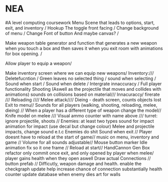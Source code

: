 # NEA
#A level computing coursework
Menu Scene that leads to options, start, exit, and inventory /
Hookup The toggle front facing /
Change background of menu /
Change Font of button 
And maybe canvas? /

Make weapon table generator and function that generates a new weapon when you touch a box and then saves it when you
exit room with animations for box opening. /

Allow player to equip a weapon/

Make inventory screen where we can equip new weapons/
Inventory:///
	Deletefucntion /
	Green leaves no selected thing /
	sound when selecting /
	Sound when start /
	Sound when delete /
	Intergrate innaccuracy /
Full player functionality
	Shooting (Aswell as the projectile that moves and collides with animations) sounds on collisions based on material///
	Innacuraccy/ firerate ///
	Reloading ////
	Melee attack////
	Dieing - death screen, counts objects lost
	Exit to menu//
	Sounds for all players (walking, shooting, reloading, melee, dieing) //
When a player has a different type of weapon change the model//
Knife model on melee /// 
Visual ammo counter with name above ///
turret: ignore projectile, shoots //
Enemies: at least two types
	sound for impact
	animation for impact (use decal but change colour)
	Melee and projectile impacts, change sound e.t.c
	Enemies do shit
Sound when exit //
Player doesnt have to reload at the start of game//
music on menu, inventory and game //
Volume for all sounds adjustable//
Mouse button marker
Idle animation fix so it one frame //
Reload at start//
HandCannon Gen
Box refactor only commit once exit, and only opened by player when melee/ player gains health when they open aswell
Draw actual Connections //
button prefab //
Difficutly, weapon damage and health.
enable the checkgraph
update help
increase chance of connection substantially
health counter
update database when enemy dies
art for walls